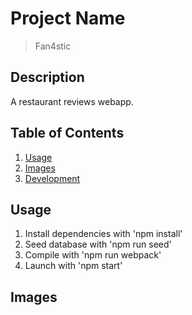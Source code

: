 # Project Name

> Fan4stic

## Description 

A restaurant reviews webapp. 


## Table of Contents

1. [Usage](#Usage)
1. [Images](#Images)
1. [Development](#development)

## Usage

1. Install dependencies with 'npm install'
1. Seed database with 'npm run seed'
1. Compile with 'npm run webpack'
1. Launch with 'npm start'

## Images

<div>
  <src img="https://readmeimages.s3-us-west-1.amazonaws.com/reviewsTop" />
  <src img="https://readmeimages.s3-us-west-1.amazonaws.com/onephotorev" />
  <src img="https://readmeimages.s3-us-west-1.amazonaws.com/revpaginated" />
  <src img="https://readmeimages.s3-us-west-1.amazonaws.com/twophotorev" />
  <src img="https://readmeimages.s3-us-west-1.amazonaws.com/threephotorev" />
</div>

